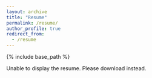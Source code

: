 ```yaml
---
layout: archive
title: "Resume"
permalink: /resume/
author_profile: true
redirect_from:
  - /resume
---
```


{% include base_path %}

<object class="pdf" data="https://sahabulh.github.io/files/resume.pdf" width="100%" height="500px">
	<p>Unable to display the resume. Please <a style="text-decoration:none;" href="https://sahabulh.github.io/files/resume.pdf">download</a> instead.</p>
</object>
